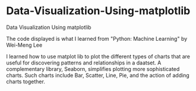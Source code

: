 # Data-Visualization-Using-matplotlib
Data Visualization Using matplotlib

The code displayed is what I learned from "Python: Machine Learning" by Wei-Meng Lee

I learned how to use matplot lib to plot the different types of charts that are useful for discovering patterns and relationships in a daatset.  A complementary library, Seaborn, simplifies plotting more sophisticated charts.  Such charts include Bar, Scatter, Line, Pie, and the action of adding charts together.

